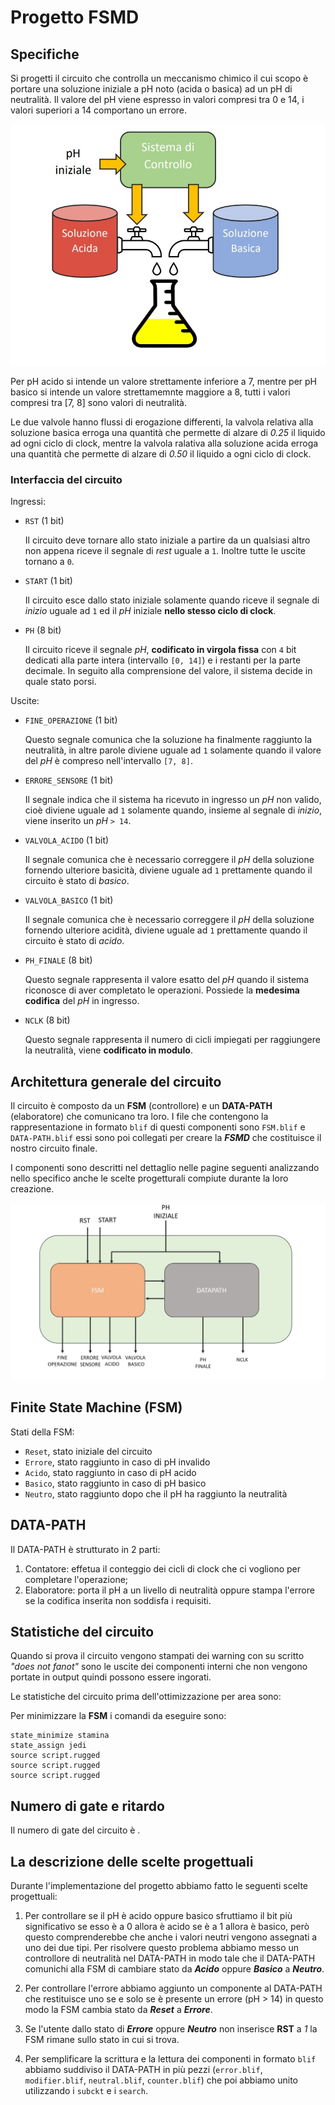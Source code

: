 # Progetto FSMD

## Specifiche

Si progetti il circuito che controlla un meccanismo chimico il cui scopo è portare una soluzione iniziale a pH noto (acida o basica) ad un pH di neutralità. Il valore del pH viene espresso in valori compresi tra 0 e 14, i valori superiori a 14 comportano un errore.

![Sistema](img/Sistema.jpg)

Per pH acido si intende un valore strettamente inferiore a 7, mentre per pH basico si intende un valore strettamemnte maggiore a 8, tutti i valori compresi tra [7, 8] sono valori di neutralità.

Le due valvole hanno flussi di erogazione differenti, la valvola relativa alla soluzione basica erroga una quantità che permette di alzare di *0.25* il liquido ad ogni ciclo di clock, mentre la valvola ralativa alla soluzione acida erroga una quantità che permette di alzare di *0.50* il liquido a ogni ciclo di clock.

### Interfaccia del circuito

Ingressi:

- `RST` (1 bit)

    Il circuito deve tornare allo stato iniziale a partire da un qualsiasi altro non appena riceve il segnale di *rest* uguale a `1`. Inoltre tutte le uscite tornano a `0`.

- `START` (1 bit)

    Il circuito esce dallo stato iniziale solamente quando riceve il segnale di *inizio* uguale ad `1` ed il *pH* iniziale **nello stesso ciclo di clock**.

- `PH` (8 bit)

    Il circuito riceve il segnale *pH*, **codificato in virgola fissa** con `4` bit dedicati alla parte intera (intervallo `[0, 14]`) e i restanti per la parte decimale. In seguito alla comprensione del valore, il sistema decide in quale stato porsi.

Uscite:

- `FINE_OPERAZIONE` (1 bit)

    Questo segnale comunica che la soluzione ha finalmente raggiunto la neutralità, in altre parole diviene uguale ad `1` solamente quando il valore del *pH* è compreso nell'intervallo `[7, 8]`.

- `ERRORE_SENSORE` (1 bit)

    Il segnale indica che il sistema ha ricevuto in ingresso un *pH* non valido, cioè diviene uguale ad `1` solamente quando, insieme al segnale di *inizio*, viene inserito un *pH* `> 14`.

- `VALVOLA_ACIDO` (1 bit)

    Il segnale comunica che è necessario correggere il *pH* della soluzione fornendo ulteriore basicità, diviene uguale ad `1` prettamente quando il circuito è stato di *basico*.

- `VALVOLA_BASICO` (1 bit)

    Il segnale comunica che è necessario correggere il *pH* della soluzione fornendo ulteriore acidità, diviene uguale ad `1` prettamente quando il circuito è stato di *acido*.

- `PH_FINALE` (8 bit)

    Questo segnale rappresenta il valore esatto del *pH* quando il sistema riconosce di aver
    completato le operazioni. Possiede la **medesima codifica** del *pH* in ingresso.

- `NCLK` (8 bit)

    Questo segnale rappresenta il numero di cicli impiegati per raggiungere la neutralità, viene **codificato in modulo**.

## Architettura generale del circuito

Il circuito è composto da un **FSM** (controllore) e un **DATA-PATH** (elaboratore) che comunicano tra loro. I file che contengono la rappresentazione in formato `blif` di questi componenti sono `FSM.blif` e `DATA-PATH.blif` essi sono poi collegati per creare la ***FSMD*** che costituisce il nostro circuito finale.

I componenti sono descritti nel dettaglio nelle pagine seguenti analizzando nello specifico anche le scelte progetturali compiute durante la loro creazione.

![FSMD](img/FSMD.jpg)
<!-- Da sistmare i collegamenti tra FSM e DATA-PATH -->

## Finite State Machine (FSM)

Stati della FSM:

- `Reset`, stato iniziale del circuito
- `Errore`, stato raggiunto in caso di pH invalido
- `Acido`, stato raggiunto in caso di pH acido
- `Basico`, stato raggiunto in caso di pH basico
- `Neutro`, stato raggiunto dopo che il pH ha raggiunto la neutralità

<!-- Inserisci STG -->

## DATA-PATH

Il DATA-PATH è strutturato in 2 parti:

1. Contatore: effetua il conteggio dei cicli di clock che ci vogliono per completare l'operazione;
1. Elaboratore: porta il pH a un livello di neutralità oppure stampa l'errore se la codifica inserita non soddisfa i requisiti.

<!-- Inserisci Datapath -->

## Statistiche del circuito

Quando si prova il circuito vengono stampati dei warning con su scritto *"does not fanot"* sono le uscite dei componenti interni che non vengono portate in output quindi possono essere ingorati.

Le statistiche del circuito prima dell'ottimizzazione per area sono:
<!-- SCREEN STATISTICHE -->

Per minimizzare la **FSM** i comandi da eseguire sono:

```sis
state_minimize stamina
state_assign jedi
source script.rugged
source script.rugged
source script.rugged
```

<!-- Da definire -->

## Numero di gate e ritardo

Il numero di gate del circuito è <!-- NUMERO GATE-->.

<!-- Da definire -->

## La descrizione delle scelte progettuali

Durante l'implementazione del progetto abbiamo fatto le seguenti scelte progettuali:

1. Per controllare se il pH è acido oppure basico sfruttiamo il bit più significativo se esso è a 0 allora è acido se è a 1 allora è basico, però questo comprenderebbe che anche i valori neutri vengono assegnati a uno dei due tipi. Per risolvere questo problema abbiamo messo un controllore di neutralità nel DATA-PATH in modo tale che il DATA-PATH comunichi alla FSM di cambiare stato da ***Acido*** oppure ***Basico*** a ***Neutro***.

1. Per controllare l'errore abbiamo aggiunto un componente al DATA-PATH che restituisce uno se e solo se è presente un errore (pH > 14) in questo modo la FSM cambia stato da ***Reset*** a ***Errore***.

1. Se l'utente dallo stato di ***Errore*** oppure ***Neutro*** non inserisce **RST** a *1* la FSM rimane sullo stato in cui si trova.

1. Per semplificare la scrittura e la lettura dei componenti in formato `blif` abbiamo suddiviso il DATA-PATH in più pezzi (`error.blif`, `modifier.blif`, `neutral.blif`, `counter.blif`) che poi abbiamo unito utilizzando i `subckt` e i `search`.

<!-- Da definire -->
